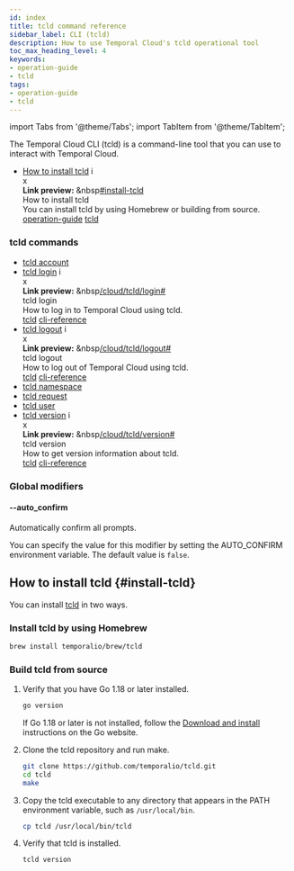 ```yaml
---
id: index
title: tcld command reference
sidebar_label: CLI (tcld)
description: How to use Temporal Cloud's tcld operational tool
toc_max_heading_level: 4
keywords:
- operation-guide
- tcld
tags:
- operation-guide
- tcld
---
```


<!-- THIS FILE IS GENERATED. DO NOT EDIT THIS FILE DIRECTLY -->

import Tabs from '@theme/Tabs';
import TabItem from '@theme/TabItem';

The Temporal Cloud CLI (tcld) is a command-line tool that you can use to interact with Temporal Cloud.

- [How to install tcld](#install-tcld) <span id="i-2c6abea5-5a99-471f-9094-97d8d0eaf429" class="clickable-i clickable-link-preview">i</span><div id="preview-modal-2c6abea5-5a99-471f-9094-97d8d0eaf429" class="preview-modal"><div class="modal-header"><div id="x-2c6abea5-5a99-471f-9094-97d8d0eaf429" class="clickable-x clickable-link-preview">x</div><b>Link preview:</b>&nbsp;&nbsp<a href="#install-tcld">#install-tcld</a></div><div class="preview-modal-title">How to install tcld</div><div class="preview-modal-description">You can install tcld by using Homebrew or building from source.</div><div class="preview-modal-tags"><a class="preview-modal-tag" href="/tags/operation-guide">operation-guide</a> <a class="preview-modal-tag" href="/tags/tcld">tcld</a></div></div>

### tcld commands

- [tcld account](/cloud/tcld/account)
- [tcld login](/cloud/tcld/login#) <span id="i-2a045c10-322b-45bc-8922-9c228c526727" class="clickable-i clickable-link-preview">i</span><div id="preview-modal-2a045c10-322b-45bc-8922-9c228c526727" class="preview-modal"><div class="modal-header"><div id="x-2a045c10-322b-45bc-8922-9c228c526727" class="clickable-x clickable-link-preview">x</div><b>Link preview:</b>&nbsp;&nbsp<a href="/cloud/tcld/login#">/cloud/tcld/login#</a></div><div class="preview-modal-title">tcld login</div><div class="preview-modal-description">How to log in to Temporal Cloud using tcld.</div><div class="preview-modal-tags"><a class="preview-modal-tag" href="/tags/tcld">tcld</a> <a class="preview-modal-tag" href="/tags/cli-reference">cli-reference</a></div></div>
- [tcld logout](/cloud/tcld/logout#) <span id="i-e4307d43-3a0b-4965-b95e-af4f7c145d75" class="clickable-i clickable-link-preview">i</span><div id="preview-modal-e4307d43-3a0b-4965-b95e-af4f7c145d75" class="preview-modal"><div class="modal-header"><div id="x-e4307d43-3a0b-4965-b95e-af4f7c145d75" class="clickable-x clickable-link-preview">x</div><b>Link preview:</b>&nbsp;&nbsp<a href="/cloud/tcld/logout#">/cloud/tcld/logout#</a></div><div class="preview-modal-title">tcld logout</div><div class="preview-modal-description">How to log out of Temporal Cloud using tcld.</div><div class="preview-modal-tags"><a class="preview-modal-tag" href="/tags/tcld">tcld</a> <a class="preview-modal-tag" href="/tags/cli-reference">cli-reference</a></div></div>
- [tcld namespace](/cloud/tcld/namespace)
- [tcld request](/cloud/tcld/request)
- [tcld user](/cloud/tcld/user)
- [tcld version](/cloud/tcld/version#) <span id="i-fdf3e758-27f4-4339-a236-edc86a925f85" class="clickable-i clickable-link-preview">i</span><div id="preview-modal-fdf3e758-27f4-4339-a236-edc86a925f85" class="preview-modal"><div class="modal-header"><div id="x-fdf3e758-27f4-4339-a236-edc86a925f85" class="clickable-x clickable-link-preview">x</div><b>Link preview:</b>&nbsp;&nbsp<a href="/cloud/tcld/version#">/cloud/tcld/version#</a></div><div class="preview-modal-title">tcld version</div><div class="preview-modal-description">How to get version information about tcld.</div><div class="preview-modal-tags"><a class="preview-modal-tag" href="/tags/tcld">tcld</a> <a class="preview-modal-tag" href="/tags/cli-reference">cli-reference</a></div></div>

### Global modifiers

#### --auto_confirm

Automatically confirm all prompts.

You can specify the value for this modifier by setting the AUTO_CONFIRM environment variable.
The default value is `false`.

## How to install tcld {#install-tcld}

You can install [tcld](/cloud/tcld) in two ways.

### Install tcld by using Homebrew

```bash
brew install temporalio/brew/tcld
```

### Build tcld from source

1. Verify that you have Go 1.18 or later installed.

   ```bash
   go version
   ```

   If Go 1.18 or later is not installed, follow the [Download and install](https://go.dev/doc/install) instructions on the Go website.

1. Clone the tcld repository and run make.

   ```bash
   git clone https://github.com/temporalio/tcld.git
   cd tcld
   make
   ```

1. Copy the tcld executable to any directory that appears in the PATH environment variable, such as `/usr/local/bin`.

   ```bash
   cp tcld /usr/local/bin/tcld
   ```

1. Verify that tcld is installed.

   ```bash
   tcld version
   ```

